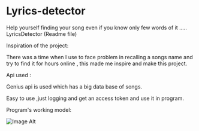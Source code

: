# Lyrics-detector
Help yourself finding your song even if you know only few words of it .....
LyricsDetector (Readme file)

Inspiration of the project:

There was a time when I use to face problem in recalling a songs name and try to find it for hours online , this made me inspire and make this project.

Api used :

Genius api is used which has a big data base of songs.

Easy to use ,just logging and get an access token and use it in program.

Program's working model:

 ![Image Alt](image_url)

